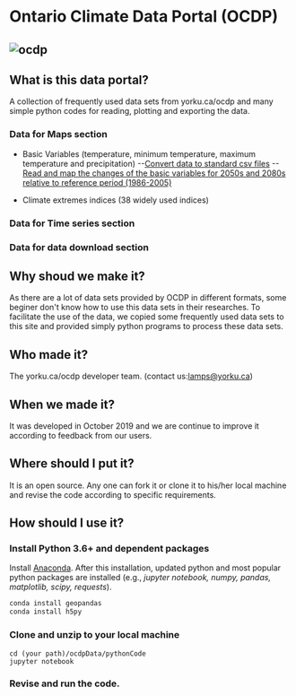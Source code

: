 # Ontario Climate Data Portal (OCDP)
![ocdp](https://github.com/ziwangdeng/ocdp.yorku.ca/blob/master/ocdpData/pics/ocdp.PNG)
---
## What is this data portal?

A collection of frequently used data sets from yorku.ca/ocdp and many simple python codes for reading, plotting and exporting the data.

### Data for Maps section
* Basic Variables (temperature, minimum temperature, maximum temperature and precipitation)
  --[Convert data to standard csv files](https://github.com/LAMPSYORKU/OntarioClimateDataPortal/blob/master/pythonCode/Convert_data_of_Maps_BasicVariables_section_to_csvfiles.ipynb)
  --[Read and map the changes of the basic variables for 2050s and 2080s relative to reference period (1986-2005)](https://github.com/LAMPSYORKU/OntarioClimateDataPortal/blob/master/pythonCode/Extract-data_map_basicVariables.ipynb)
  
* Climate extremes indices (38 widely used indices)
### Data for Time series section

### Data for data download section

## Why shoud we make it?

As there are a lot of data sets provided by OCDP in different formats, some beginer don't know how to use this data sets in their researches. To facilitate the use of the data, we copied some frequently used data sets to this site and provided simply python programs to process these data sets.  

## Who made it?

The yorku.ca/ocdp developer team. (contact us:lamps@yorku.ca) 

## When we made it?

It was developed in October 2019 and we are continue to improve it according to feedback from our users.

## Where should  I put it?

It is an open source. Any one can fork it or clone it to his/her local machine and revise the code according to specific requirements. 

## How should I use it?

### Install Python 3.6+ and dependent packages
   Install [Anaconda](https://www.anaconda.com/distribution/). After this installation, updated python and most popular python packages are installed (e.g., *jupyter notebook, numpy, pandas, matplotlib, scipy, requests*).
   ```bash 
   conda install geopandas
   conda install h5py
   ```

### Clone and unzip to your local machine
```
cd (your path)/ocdpData/pythonCode
jupyter notebook
```

### Revise and run the code. 

